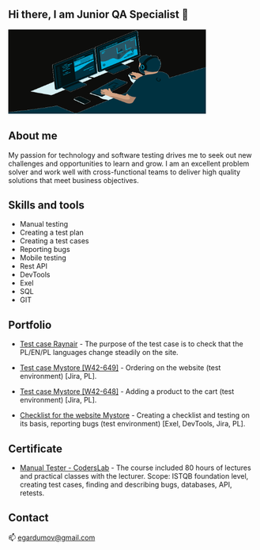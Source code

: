 ## Hi there, I am Junior QA Specialist 👋 

<img src="https://raw.githubusercontent.com/Potential17/Potential17/master/user%20(2).gif" width="400" height="170">

## About me
  My passion for technology and software testing  drives me to seek out new challenges and opportunities to learn and grow. I am an excellent problem solver and work well with cross-functional teams to deliver high quality solutions that meet business objectives.


## Skills and tools
- Manual testing 
- Creating a test plan
- Creating a test cases
- Reporting bugs
- Mobile testing
- Rest API
- DevTools
- Exel
- SQL
- GIT

## Portfolio

- [Test case Raynair](https://drive.google.com/file/d/1miFdHR9IYfKKL5zPmswtTeCq1uK7tyms/view?usp=share_link) - The purpose of the test case is to check that the PL/EN/PL languages change steadily on the site.

- [Test case Mystore [W42-649]](https://drive.google.com/drive/u/0/folders/1RDi-zj6hPvri7g_AagHWk13ronrw2dBy) - Ordering on the website (test environment) [Jira, PL].

- [Test case Mystore [W42-648]](https://drive.google.com/drive/u/0/folders/1RDi-zj6hPvri7g_AagHWk13ronrw2dBy) - Adding a product to the cart (test environment) [Jira, PL].

- [Checklist for the website Mystore]( https://docs.google.com/spreadsheets/d/1qYY1Wy7LsDGLKEptM9K4lLHZPrymAsnoXD6PVxO5Ta4/edit#gid=0) - Creating a checklist and testing on its basis, reporting bugs (test environment) [Exel, DevTools, Jira, PL].


## Certificate
- [Manual Tester - CodersLab](https://drive.google.com/file/d/1cIiUsk8eT40AtKkrO_uV907x7tkvm1Y_/view?usp=share_link
) - The course included 80 hours of lectures and practical classes with the lecturer.
Scope: ISTQB foundation level, creating test cases, finding and describing bugs, databases, API, retests.

## Contact


📫 egardumov@gmail.com